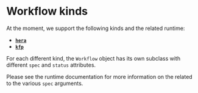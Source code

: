 # Workflow kinds

At the moment, we support the following kinds and the related runtime:

- [**`hera`**](../../runtimes/hera/overview.md)
- [**`kfp`**](../../runtimes/kfp.md)

For each different kind, the `Workflow` object has its own subclass with different `spec` and `status` attributes.

Please see the runtime documentation for more information on the related to the various `spec` arguments.
